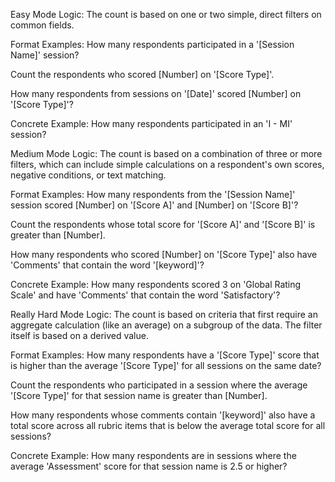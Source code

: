 Easy Mode
Logic: The count is based on one or two simple, direct filters on common fields.

Format Examples:
How many respondents participated in a '[Session Name]' session?

Count the respondents who scored [Number] on '[Score Type]'.

How many respondents from sessions on '[Date]' scored [Number] on '[Score Type]'?

Concrete Example:
How many respondents participated in an 'I - MI' session?

Medium Mode
Logic: The count is based on a combination of three or more filters, which can include simple calculations on a respondent's own scores, negative conditions, or text matching.

Format Examples:
How many respondents from the '[Session Name]' session scored [Number] on '[Score A]' and [Number] on '[Score B]'?

Count the respondents whose total score for '[Score A]' and '[Score B]' is greater than [Number].

How many respondents who scored [Number] on '[Score Type]' also have 'Comments' that contain the word '[keyword]'?

Concrete Example:
How many respondents scored 3 on 'Global Rating Scale' and have 'Comments' that contain the word 'Satisfactory'?

Really Hard Mode
Logic: The count is based on criteria that first require an aggregate calculation (like an average) on a subgroup of the data. The filter itself is based on a derived value.

Format Examples:
How many respondents have a '[Score Type]' score that is higher than the average '[Score Type]' for all sessions on the same date?

Count the respondents who participated in a session where the average '[Score Type]' for that session name is greater than [Number].

How many respondents whose comments contain '[keyword]' also have a total score across all rubric items that is below the average total score for all sessions?

Concrete Example:
How many respondents are in sessions where the average 'Assessment' score for that session name is 2.5 or higher?